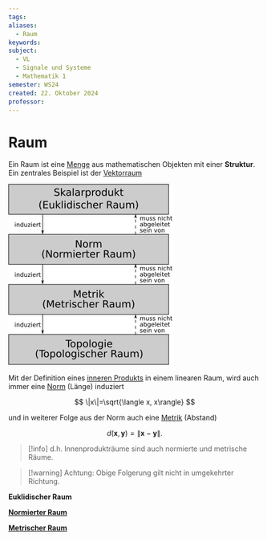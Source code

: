 ```yaml
---
tags: 
aliases:
  - Raum
keywords: 
subject:
  - VL
  - Signale und Systeme
  - Mathematik 1
semester: WS24
created: 22. Oktober 2024
professor:
---
```

 

# Raum

Ein Raum ist eine [Menge](Mengenlehre.md) aus mathematischen Objekten mit einer **Struktur**. Ein zentrales Beispiel ist der [Vektorraum](Vektorraum.md)

![invert_dark|250](assets/HierarchieRaeume.png)

Mit der Definition eines [inneren Produkts](Skalarprodukt.md) in einem linearen Raum, wird auch immer eine [Norm](Norm.md) (Länge) induziert

$$
\|x\|=\sqrt{\langle x, x\rangle}
$$

und in weiterer Folge aus der Norm auch eine [Metrik](Metrischer%20Raum.md) (Abstand)

$$
d(\mathbf{x}, \mathbf{y})=\|\mathbf{x}-\mathbf{y}\| .
$$

> [!info] d.h. Innenprodukträume sind auch normierte und metrische Räume.

> [!warning] Achtung:
> Obige Folgerung gilt nicht in umgekehrter Richtung.

**Euklidischer Raum**


**[Normierter Raum](Norm.md)**



**[Metrischer Raum](Metrischer%20Raum.md)**